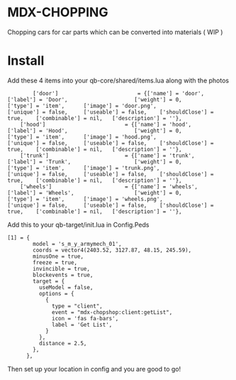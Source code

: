 # MDX-CHOPPING

Chopping cars for car parts which can be converted into materials ( WIP )

# Install

Add these 4 items into your qb-core/shared/items.lua along with the photos
```
        ['door'] 						 = {['name'] = 'door', 							['label'] = 'Door', 					['weight'] = 0, 		['type'] = 'item', 		['image'] = 'door.png', 				['unique'] = false, 	['useable'] = false, 	['shouldClose'] = true,	   ['combinable'] = nil,   ['description'] = ''},
	['hood'] 						 = {['name'] = 'hood', 							['label'] = 'Hood', 					['weight'] = 0, 		['type'] = 'item', 		['image'] = 'hood.png', 				['unique'] = false, 	['useable'] = false, 	['shouldClose'] = true,	   ['combinable'] = nil,   ['description'] = ''},
	['trunk'] 						 = {['name'] = 'trunk', 						['label'] = 'Trunk', 					['weight'] = 0, 		['type'] = 'item', 		['image'] = 'trunk.png', 				['unique'] = false, 	['useable'] = false, 	['shouldClose'] = true,	   ['combinable'] = nil,   ['description'] = ''},
	['wheels'] 						 = {['name'] = 'wheels', 						['label'] = 'Wheels', 					['weight'] = 0, 		['type'] = 'item', 		['image'] = 'wheels.png', 				['unique'] = false, 	['useable'] = false, 	['shouldClose'] = true,	   ['combinable'] = nil,   ['description'] = ''},
```
Add this to your qb-target/init.lua in Config.Peds

```
[1] = { 
		model = 's_m_y_armymech_01', 
		coords = vector4(2403.52, 3127.87, 48.15, 245.59),
		minusOne = true, 
		freeze = true, 
		invincible = true, 
		blockevents = true,
		target = { 
		  useModel = false, 
		  options = { 
			{ 
			  type = "client", 
			  event = "mdx-chopshop:client:getList", 
			  icon = 'fas fa-bars', 
			  label = 'Get List', 
			}
		  },
		  distance = 2.5, 
		},
	  },
```

Then set up your location in config and you are good to go!



